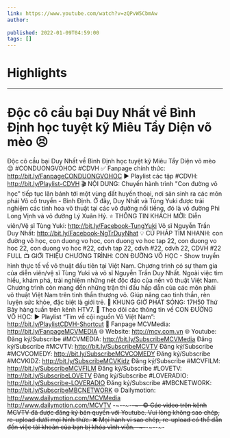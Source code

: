 ```yaml
---
link: https://www.youtube.com/watch?v=zQPvW5CbmAw
author: 
   
published: 2022-01-09T04:59:00
tags: []
---
```

# Highlights


---
# Độc cô cầu bại Duy Nhất về Bình Định học tuyệt kỹ Miêu Tẩy Diện võ mèo 😣
Độc cô cầu bại Duy Nhất về Bình Định học tuyệt kỹ Miêu Tẩy Diện võ mèo 😣 #CONDUONGVOHOC #CDVH ✅ Fanpage chính thức: http://bit.ly/FanpageCONDUONGVOHOC ► Playlist các tập #CDVH: http://bit.ly/Playlist-CDVH 🎬 NỘI DUNG: Chuyến hành trình "Con đường võ học" tiếp tục lăn bánh tới một vùng đất huyền thoại, nơi sản sinh ra các môn phái Võ cổ truyền - Bình Định. Ở đây, Duy Nhất và Tùng Yuki được trải nghiệm các tinh hoa võ thuật tại các võ đường nổi tiếng, đó là võ đường Phi Long Vịnh và võ đường Lý Xuân Hỷ. ⭐ THÔNG TIN KHÁCH MỜI: Diễn viên/Vệ sĩ Tùng Yuki: http://bit.ly/Facebook-TungYuki Võ sĩ Nguyễn Trần Duy Nhất: http://bit.ly/Facebook-NgTrDuyNhat 💡 CÚ PHÁP TÌM NHANH: con đường võ học, con duong vo hoc, con duong vo hoc tap 22, con duong vo hoc 22, con duong vo hoc #22, cdvh tap 22, cdvh #22, cdvh 22, CDVH #22 FULL 📺 GIỚI THIỆU CHƯƠNG TRÌNH: CON ĐƯỜNG VÕ HỌC - Show truyền hình thực tế về võ thuật đầu tiên tại Việt Nam. Chương trình có sự tham gia của diễn viên/vệ sĩ Tùng Yuki và võ sĩ Nguyễn Trần Duy Nhất. Ngoài việc tìm hiểu, khám phá, trải nghiệm những nét độc đáo của nền võ thuật Việt Nam. Chương trình còn mang đến những trận thi đấu hấp dẫn của các môn phái võ thuật Việt Nam trên tinh thần thượng võ. Giúp nâng cao tinh thần, rèn luyện sức khỏe, đặc biệt là giới trẻ. 🔔 KHUNG GIỜ PHÁT SÓNG: 17H50 Thứ Bảy hàng tuần trên kênh HTV7. 🚩 Theo dõi các thông tin về CON ĐƯỜNG VÕ HỌC: ► Playlist “Tìm về cội nguồn Võ Việt Nam”: http://bit.ly/PlaylistCDVH-Shortcut 💎 Fanpage MCVMedia: http://bit.ly/FanpageMCVMEDIA 🌐 Website: http://mcv.com.vn 🌐 Youtube: Đăng ký/Subscribe #MCVMEDIA: http://bit.ly/SubscribeMCVMedia Đăng ký/Subscribe #MCVTV: http://bit.ly/SubscribeMCVTV Đăng ký/Subscribe #MCVCOMEDY: http://bit.ly/SubscribeMCVCOMEDY Đăng ký/Subscribe #MCVKIDZ: http://bit.ly/SubscribeMCVKidz Đăng ký/Subscribe #MCVFILM: http://bit.ly/SubscribeMCVFILM Đăng ký/Subscribe #LOVETV: http://bit.ly/SubscribeLOVETV Đăng ký/Subscribe #LOVERADIO: http://bit.ly/Subscribe-LOVERADIO Đăng ký/Subscribe #MBCNETWORK: http://bit.ly/SubscribeMBCNETWORK 🌐 Dailymotion: http://www.dailymotion.com/MCVMedia http://www.dailymotion.com/MCVTV -~-~~-~~~-~~-~- © Các video trên kênh MCVTV đã được đăng ký bản quyền với Youtube. Vui lòng không sao chép, re-upload dưới mọi hình thức. ✖ Mọi hành vi sao chép, re-upload có thể dẫn đến việc tài khoản của bạn bị khóa vĩnh viễn. -~-~~-~~~-~~-~-
